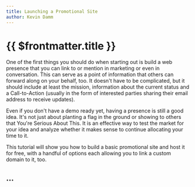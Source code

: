 ```yaml
---
title: Launching a Promotional Site
author: Kevin Damm
---
```


# {{ $frontmatter.title }}

One of the first things you should do when starting out is build a web presence
that you can link to or mention in marketing or even in conversation.  This can
serve as a point of information that others can forward along on your behalf,
too.  It doesn't have to be complicated, but it should include at least the
mission, information about the current status and a Call-to-Action (usually in
the form of interested parties sharing their email address to receive updates).

Even if you don't have a demo ready yet, having a presence is still a good idea.
It's not just about planting a flag in the ground or showing to others that
You're Serious About This.  It is an effective way to test the market for your
idea and analyze whether it makes sense to continue allocating your time to it.

This tutorial will show you how to build a basic promotional site and host it
for free, with a handful of options each allowing you to link a custom domain
to it, too.

## ...
